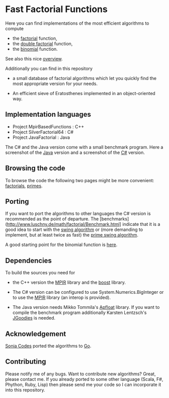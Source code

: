 Fast Factorial Functions
========================

Here you can find implementations of the most efficient algorithms to compute

* the [factorial](http://en.wikipedia.org/wiki/Factorial) function,
* the [double factorial](http://en.wikipedia.org/wiki/Double_factorial#Double_factorial) function,
* the [binomial](http://en.wikipedia.org/wiki/Binomial) function.

See also this nice [overview](http://functions.wolfram.com/GammaBetaErf/Factorial2/introductions/FactorialBinomials/ShowAll.html).

Additionally you can find in this repository

* a small database of factorial algorithms which let you
  quickly find the most appropriate version for your needs.

* An efficient sieve of Eratosthenes implemented in an object-oriented way.


Implementation languages
------------------------

* Project MpirBasedFunctions : C++
* Project SilverFactorial64 : C#
* Project JavaFactorial : Java

The C# and the Java version come with a small benchmark program.
Here a screenshot of the [Java](http://www.luschny.de/math/factorial/JavaFactorialBench.png) version
and a screenshot of the [C#](http://www.luschny.de/math/factorial/FastFactorial64.JPG) version.


Browsing the code
-----------------

To browse the code the following two pages might be more convenient: [factorials](http://www.luschny.de/math/factorial/index.html),
[primes](http://www.luschny.de/math/primes/PrimeSieveForJavaAndCsharp.html).


Porting
-------

If you want to port the algorithms to other languages the C# version is recommended as the point of departure.
The [benchmarks](http://www.luschny.de/math/factorial/Benchmark.html] indicate that it is a good idea to start with the [swing algorithm](http://www.luschny.de/math/factorial/csharp/FactorialSwing.cs.html)
or (more demanding to implement, but at least twice as fast) the [prime swing algorithm](http://www.luschny.de/math/factorial/csharp/FactorialPrimeSwing.cs.html).

A good starting point for the binomial function is [here](http://www.luschny.de/math/factorial/FastBinomialFunction.html).


Dependencies
------------

To build the sources you need for

* the C++ version the [MPIR](http://www.mpir.org) library and the
[boost](http://www.boost.org) library.

* The C# version can be configured to use System.Numerics.BigInteger or to
use the [MPIR](http://www.mpir.org) library (an interop is provided).

* The Java version needs Mikko Tommila's [Apfloat](http://www.apfloat.org/apfloat_java)
library. If you want to compile the benchmark program additionally Karsten
Lentzsch's [JGoodies](http://www.jgoodies.com/downloads/libraries.html) is needed.


Acknowledgement
---------------

[Sonia Codes](http://soniacodes.wordpress.com) ported the algorithms to [Go](http://golang.org/).

Contributing
------------

Please notify me of any bugs. Want to contribute new algorithms? Great, please contact me.
If you already ported to some other language (Scala, F#, Phython, Ruby, Lisp) then please send me your
code so I can incorporate it into this repository.
